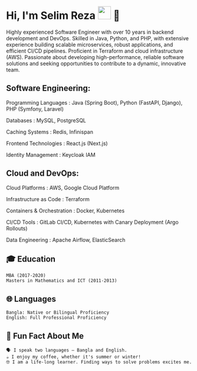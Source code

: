 # Hi, I'm Selim Reza <img src="https://avatars.githubusercontent.com/u/7763876?v=4" width="35px"> 👋

Highly experienced Software Engineer with over 10 years in backend development and DevOps. Skilled in Java, Python, and PHP, with extensive experience building scalable microservices, robust applications, and efficient CI/CD pipelines. Proficient in Terraform and cloud infrastructure (AWS). Passionate about developing high-performance, reliable software solutions and seeking opportunities to contribute to a dynamic, innovative team.

## Software Engineering:

Programming Languages : Java (Spring Boot), Python (FastAPI, Django), PHP (Symfony, Laravel)

Databases : MySQL, PostgreSQL

Caching Systems : Redis, Infinispan

Frontend Technologies : React.js (Next.js)

Identity Management : Keycloak IAM

## Cloud and DevOps:

Cloud Platforms : AWS, Google Cloud Platform

Infrastructure as Code : Terraform

Containers & Orchestration : Docker, Kubernetes

CI/CD Tools : GitLab CI/CD, Kubernetes with Canary Deployment (Argo Rollouts)

Data Engineering : Apache Airflow, ElasticSearch

## 🎓 Education

    MBA (2017-2020)
    Masters in Mathematics and ICT (2011-2013)

## 🌐 Languages

    Bangla: Native or Bilingual Proficiency
    English: Full Professional Proficiency

## 🌟 Fun Fact About Me

    🗣 I speak two languages — Bangla and English.
    ☕ I enjoy my coffee, whether it's summer or winter!
    🤓 I am a life-long learner. Finding ways to solve problems excites me.



